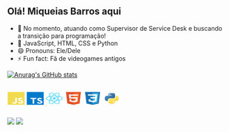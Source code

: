 ## Olá! Miqueias Barros aqui

- 🔭 No momento, atuando como Supervisor de Service Desk e buscando a transição para programação!
- 🌱 JavaScript, HTML, CSS e Python
- 😄 Pronouns: Ele/Dele
- ⚡ Fun fact: Fã de videogames antigos

[![Anurag's GitHub stats](https://github-readme-stats.vercel.app/api?username=Miqueias-Barros&show_icons=true&theme=onedark#gh-dark-mode-only)](https://github.com/anuraghazra/github-readme-stats)
<div style="display: inline_block"><br>
  <img align="center" alt="Miky-Js" height="30" width="40" src="https://raw.githubusercontent.com/devicons/devicon/master/icons/javascript/javascript-plain.svg">
  <img align="center" alt="Miky-Ts" height="30" width="40" src="https://raw.githubusercontent.com/devicons/devicon/master/icons/typescript/typescript-plain.svg">
  <img align="center" alt="Miky-React" height="30" width="40" src="https://raw.githubusercontent.com/devicons/devicon/master/icons/react/react-original.svg">
  <img align="center" alt="Miky-HTML" height="30" width="40" src="https://raw.githubusercontent.com/devicons/devicon/master/icons/html5/html5-original.svg">
  <img align="center" alt="Miky-CSS" height="30" width="40" src="https://raw.githubusercontent.com/devicons/devicon/master/icons/css3/css3-original.svg">
  <img align="center" alt="Miky-Python" height="30" width="40" src="https://raw.githubusercontent.com/devicons/devicon/master/icons/python/python-original.svg">
</div>

## 

<div> 
  <a href = "mailto:miqueias.barros.silv@gmail.com"><img src="https://img.shields.io/badge/-Gmail-%23333?style=for-the-badge&logo=gmail&logoColor=white" target="_blank"></a>
  <a href="https://www.linkedin.com/in/miqueias-barros1" target="_blank"><img src="https://img.shields.io/badge/-LinkedIn-%230077B5?style=for-the-badge&logo=linkedin&logoColor=white" target="_blank"></a> 
  
</div>
